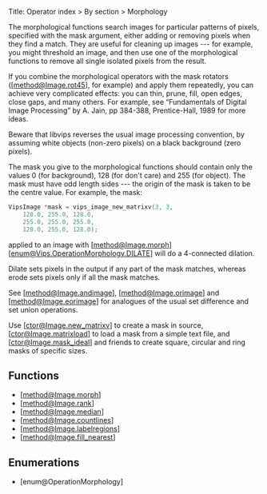 Title: Operator index > By section > Morphology

<!-- libvips/morphology -->

The morphological functions search images for particular patterns of pixels,
specified with the mask argument, either adding or removing pixels when they
find a match. They are useful for cleaning up images --- for example, you
might threshold an image, and then use one of the morphological functions
to remove all single isolated pixels from the result.

If you combine the morphological operators with the mask rotators
([method@Image.rot45], for example) and apply them repeatedly, you can
achieve very complicated effects: you can thin, prune, fill, open edges,
close gaps, and many others. For example, see “Fundamentals of Digital
Image Processing” by A. Jain, pp 384-388, Prentice-Hall, 1989 for more
ideas.

Beware that libvips reverses the usual image processing convention, by
assuming white objects (non-zero pixels) on a black background (zero
pixels).

The mask you give to the morphological functions should contain only the
values 0 (for background), 128 (for don't care) and 255 (for object). The
mask must have odd length sides --- the origin of the mask is taken to be
the centre value. For example, the mask:

```c
VipsImage *mask = vips_image_new_matrixv(3, 3,
    128.0, 255.0, 128.0,
    255.0, 255.0, 255.0,
    128.0, 255.0, 128.0);
```

applied to an image with [method@Image.morph]
[enum@Vips.OperationMorphology.DILATE] will do a 4-connected dilation.

Dilate sets pixels in the output if any part of the mask matches, whereas
erode sets pixels only if all the mask matches.

See [method@Image.andimage], [method@Image.orimage] and
[method@Image.eorimage] for analogues of the usual set difference and set
union operations.

Use [ctor@Image.new_matrixv] to create a mask in source,
[ctor@Image.matrixload] to load a mask from a simple text file, and
[ctor@Image.mask_ideal] and friends to create square, circular and ring
masks of specific sizes.

## Functions

* [method@Image.morph]
* [method@Image.rank]
* [method@Image.median]
* [method@Image.countlines]
* [method@Image.labelregions]
* [method@Image.fill_nearest]

## Enumerations

* [enum@OperationMorphology]

